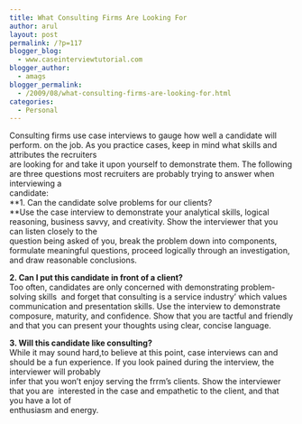 ```yaml
---
title: What Consulting Firms Are Looking For
author: arul
layout: post
permalink: /?p=117
blogger_blog:
  - www.caseinterviewtutorial.com
blogger_author:
  - amags
blogger_permalink:
  - /2009/08/what-consulting-firms-are-looking-for.html
categories:
  - Personal
---
```

Consulting firms use case interviews to gauge how well a candidate will perform. on the job. As you practice cases, keep in mind what skills and attributes the recruiters   
are looking for and take it upon yourself to demonstrate them. The following are three questions most recruiters are probably trying to answer when interviewing a   
candidate:   
**1. Can the candidate solve problems for our clients?   
**Use the case interview to demonstrate your analytical skills, logical reasoning, business savvy, and creativity. Show the interviewer that you can listen closely to the   
question being asked of you, break the problem down into components, formulate meaningful questions, proceed logically through an investigation, and draw reasonable conclusions.

**2. Can I put this candidate in front of a client?**   
Too often, candidates are only concerned with demonstrating problem-solving skills  and forget that consulting is a service industry&#8217; which values communication and presentation skills. Use the interview to demonstrate composure, maturity, and confidence. Show that you are tactful and friendly and that you can present your thoughts using clear, concise language.

**3. Will this candidate like consulting?**   
While it may sound hard,to believe at this point, case interviews can and should be a fun experience. If you look pained during the interview, the interviewer will probably   
infer that you won&#8217;t enjoy serving the frrm&#8217;s clients. Show the interviewer that you are  interested in the case and empathetic to the client, and that you have a lot of   
enthusiasm and energy.